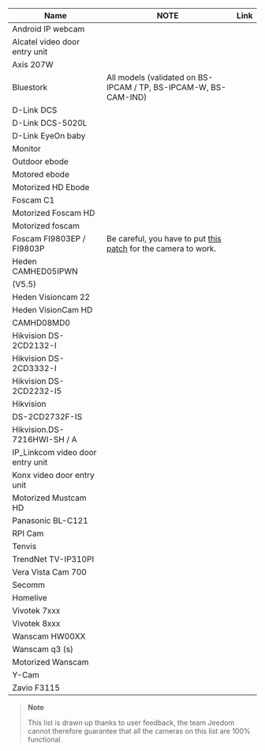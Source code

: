 | Name                     | NOTE                | Link                     |
|-------------------------|-------------------------|--------------------------|
| Android IP webcam       |                         |                          |
| Alcatel video door entry unit   |                         |                          |
| Axis 207W               |                         |                          |
| Bluestork               | All models (validated on BS-IPCAM / TP, BS-IPCAM-W, BS-CAM-IND) |                          |
| D-Link DCS              |                         |                          |
| D-Link DCS-5020L        |                         |                          |
| D-Link EyeOn baby       |                         |                          |
| Monitor                 |                         |                          |
| Outdoor ebode        |                         |                          |
| Motored ebode          |                         |                          |
| Motorized HD Ebode      |                         |                          |
| Foscam C1               |                         |                          |
| Motorized Foscam HD     |                         |                          |
| Motorized foscam        |                         |                          |
| Foscam FI9803EP / FI9803P | Be careful, you have to put [this patch](:https://drive.google.com/file/d/0B9gdDNCtvjAITEs0UjduRV9zSG8/view?usp=sharing) for the camera to work.
| Heden CAMHED05IPWN      |                         |                          |
| (V5.5)                  |                         |                          |
| Heden Visioncam 22      |                         |                          |
| Heden VisionCam HD      |                         |                          |
| CAMHD08MD0              |                         |                          |
| Hikvision DS-2CD2132-I  |                         |                          |
| Hikvision DS-2CD3332-I  |                         |                          |
| Hikvision DS-2CD2232-I5 |                         |                          |
| Hikvision               |                         |                          |
| DS-2CD2732F-IS          |                         |                          |
| Hikvision.DS-7216HWI-SH / A |                         |                          |
| IP\_Linkcom video door entry unit |                         |                          |
| Konx video door entry unit      |                         |                          |
| Motorized Mustcam HD    |                         |                          |
| Panasonic BL-C121       |                         |                          |
| RPI Cam                 |                         |                          |
| Tenvis                  |                         |                          |
| TrendNet TV-IP310PI     |                         |                          |
| Vera Vista Cam 700      |                         |                          |
| Secomm                  |                         |                          |
| Homelive                |                         |                          |
| Vivotek 7xxx            |                         |                          |
| Vivotek 8xxx            |                         |                          |
| Wanscam HW00XX          |                         |                          |
| Wanscam q3 (s)           |                         |                          |
| Motorized Wanscam       |                         |                          |
| Y-Cam                   |                         |                          |
| Zavio F3115             |                         |                          |

> **Note**
>
> This list is drawn up thanks to user feedback, the team
> Jeedom cannot therefore guarantee that all the cameras on this list
> are 100% functional.

